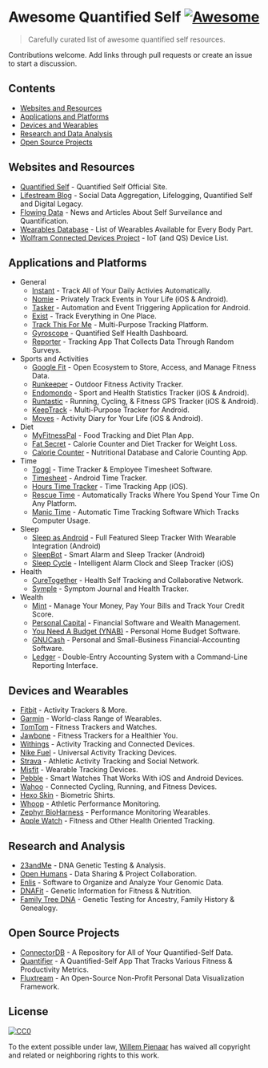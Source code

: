# Awesome Quantified Self [![Awesome](https://cdn.rawgit.com/sindresorhus/awesome/d7305f38d29fed78fa85652e3a63e154dd8e8829/media/badge.svg)](https://github.com/sindresorhus/awesome)

> Carefully curated list of awesome quantified self resources.

Contributions welcome. Add links through pull requests or create an issue to start a discussion.

## Contents

- [Websites and Resources](#websites-and-resources)
- [Applications and Platforms](#applications-and-platforms)
- [Devices and Wearables](#devices-and-wearables)
- [Research and Data Analysis](#research-and-data-analysis)
- [Open Source Projects](#open-source-projects)

## Websites and Resources

- [Quantified Self](http://quantifiedself.com/) - Quantified Self Official Site.
- [Lifestream Blog](http://lifestreamblog.com/) - Social Data Aggregation, Lifelogging, Quantified Self and Digital Legacy.
- [Flowing Data](http://flowingdata.com/category/self-surveillance/) - News and Articles About Self Surveilance and Quantification.
- [Wearables Database](http://vandrico.com/wearables/) - List of Wearables Available for Every Body Part.
- [Wolfram Connected Devices Project](http://devices.wolfram.com/) - IoT (and QS) Device List.

## Applications and Platforms
- General
	- [Instant](http://instantapp.today/) - Track All of Your Daily Activies Automatically.
	- [Nomie](http://nomie.io/) - Privately Track Events in Your Life  (iOS & Android).
	- [Tasker](https://play.google.com/store/apps/details?id=net.dinglisch.android.taskerm&hl=en) - Automation and Event Triggering Application for Android.
	- [Exist](https://exist.io/) - Track Everything in One Place.
	- [Track This For Me](https://www.trackthisfor.me/) - Multi-Purpose Tracking Platform.
	- [Gyroscope](https://gyrosco.pe/) - Quantified Self Health Dashboard.
	- [Reporter](http://www.reporter-app.com/) - Tracking App That Collects Data Through Random Surveys.
- Sports and Activities
	- [Google Fit](https://www.google.com/fit) - Open Ecosystem to Store, Access, and Manage Fitness Data.
	- [Runkeeper](http://runkeeper.com/) - Outdoor Fitness Activity Tracker.
	- [Endomondo](https://www.endomondo.com/) - Sport and Health Statistics Tracker (iOS & Android).
	- [Runtastic](https://www.runtastic.com/) - Running, Cycling, & Fitness GPS Tracker (iOS & Android).
	- [KeepTrack](https://play.google.com/store/apps/details?id=com.zagalaga.keeptrack&hl=en) - Multi-Purpose Tracker for Android.
	- [Moves](https://moves-app.com/) - Activity Diary for Your Life (iOS & Android).
- Diet
	- [MyFitnessPal](http://www.myfitnesspal.com/) - Food Tracking and Diet Plan App.
	- [Fat Secret](https://www.fatsecret.com/) - Calorie Counter and Diet Tracker for Weight Loss.
	- [Calorie Counter](https://www.caloriecount.com/) - Nutritional Database and Calorie Counting App.
- Time
	- [Toggl](https://toggl.com/) - Time Tracker & Employee Timesheet Software.
	- [Timesheet](http://timesheet.rauscha.com/) - Android Time Tracker.
	- [Hours Time Tracker](https://www.hourstimetracking.com/) - Time Tracking App (iOS).
	- [Rescue Time](https://www.rescuetime.com/) - Automatically Tracks Where You Spend Your Time On Any Platform.
	- [Manic Time](http://www.manictime.com/) - Automatic Time Tracking Software Which Tracks Computer Usage.
- Sleep
	- [Sleep as Android](http://sleep.urbandroid.org/) - Full Featured Sleep Tracker With Wearable Integration (Android)
	- [SleepBot](https://mysleepbot.com/) - Smart Alarm and Sleep Tracker (Android)
	- [Sleep Cycle](https://www.sleepcycle.com/) - Intelligent Alarm Clock and Sleep Tracker (iOS)
- Health
	- [CureTogether](http://curetogether.com/) - Health Self Tracking and Collaborative Network.
	- [Symple](http://www.sympleapp.com/) - Symptom Journal and Health Tracker.
- Wealth
	- [Mint](www.mint.com) - Manage Your Money, Pay Your Bills and Track Your Credit Score.
	- [Personal Capital](https://www.personalcapital.com/) - Financial Software and Wealth Management.
	- [You Need A Budget (YNAB)](www.youneedabudget.com) - Personal Home Budget Software.
	- [GNUCash](https://www.gnucash.org/) - Personal and Small-Business Financial-Accounting Software.
	- [Ledger](https://github.com/ledger/ledger) - Double-Entry Accounting System with a Command-Line Reporting Interface.

## Devices and Wearables

- [Fitbit](http://www.fitbit.com/) - Activity Trackers & More.
- [Garmin](https://buy.garmin.com/en-US/US/wearables/c10002-p1.html) - World-class Range of Wearables.
- [TomTom](https://www.tomtom.com/en_us/sports/fitness-trackers/) - Fitness Trackers and Watches.
- [Jawbone](https://jawbone.com/) - Fitness Trackers for a Healthier You.
- [Withings](http://www.withings.com/) - Activity Tracking and Connected Devices.
- [Nike Fuel](https://secure-nikeplus.nike.com/plus/what_is_fuel/) - Universal Activity Tracking Devices.
- [Strava](https://www.strava.com/) - Athletic Activity Tracking and Social Network.
- [Misfit](https://misfit.com/) - Wearable Tracking Devices.
- [Pebble](https://www.pebble.com/) - Smart Watches That Works With iOS and Android Devices.
- [Wahoo](http://wahoofitness.com/) - Connected Cycling, Running, and Fitness Devices.
- [Hexo Skin](http://www.hexoskin.com/) - Biometric Shirts.
- [Whoop](http://whoop.com/) - Athletic Performance Monitoring.
- [Zephyr BioHarness](https://www.zephyranywhere.com/products/bioharness-3) - Performance Monitoring Wearables.
- [Apple Watch](http://www.apple.com/watch/) - Fitness and Other Health Oriented Tracking.

## Research and Analysis

- [23andMe](https://www.23andme.com/) - DNA Genetic Testing & Analysis.
- [Open Humans](https://www.openhumans.org/) - Data Sharing & Project Collaboration.
- [Enlis](https://www.enlis.com/personal_edition.html) - Software to Organize and Analyze Your Genomic Data.
- [DNAFit](https://www.dnafit.com/) - Genetic Information for Fitness & Nutrition.
- [Family Tree DNA](https://www.familytreedna.com/) - Genetic Testing for Ancestry, Family History & Genealogy.

## Open Source Projects

- [ConnectorDB](https://github.com/connectordb/connectordb) - A Repository for All of Your Quantified-Self Data.
- [Quantifier](https://github.com/tsubery/quantifier) - A Quantified-Self App That Tracks Various Fitness & Productivity Metrics.
- [Fluxtream](https://github.com/fluxtream/fluxtream-app) - An Open-Source Non-Profit Personal Data Visualization Framework.



## License

[![CC0](http://mirrors.creativecommons.org/presskit/buttons/88x31/svg/cc-zero.svg)](https://creativecommons.org/publicdomain/zero/1.0/)

To the extent possible under law, [Willem Pienaar](https://github.com/willempienaar) has waived all copyright and related or neighboring rights to this work.
